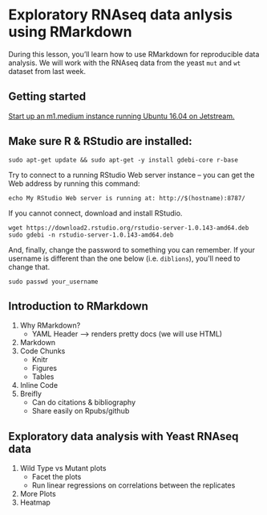 # Exploratory RNAseq data anlysis using RMarkdown

During this lesson, you’ll learn how to use RMarkdown for reproducible data analysis.  We will work with the RNAseq data from the yeast `mut` and `wt` dataset from last week.  

## Getting started

[Start up an m1.medium instance running Ubuntu 16.04 on Jetstream.](jetstream/boot.html)


## Make sure R & RStudio are installed:

```
sudo apt-get update && sudo apt-get -y install gdebi-core r-base
```

Try to connect to a running RStudio Web server instance – you can get the Web address by running this command:
```
echo My RStudio Web server is running at: http://$(hostname):8787/
```

If you cannot connect, download and install RStudio.

```
wget https://download2.rstudio.org/rstudio-server-1.0.143-amd64.deb
sudo gdebi -n rstudio-server-1.0.143-amd64.deb 
```
And, finally, change the password to something you can remember. If your username is different than the one below (i.e. `diblions`), you'll need to change that.
```
sudo passwd your_username
```      

## Introduction to RMarkdown 

1. Why RMarkdown?  
	- YAML Header --> renders pretty docs (we will use HTML)   
2. Markdown  
3. Code Chunks  
    - Knitr 
    - Figures 
    - Tables 
4. Inline Code  
5. Breifly  
    - Can do citations & bibliography 
    - Share easily on Rpubs/github  

## Exploratory data analysis with Yeast RNAseq data  

1. Wild Type vs Mutant plots  
	- Facet the plots  
	- Run linear regressions on correlations between the replicates  
2. More Plots  
3. Heatmap
